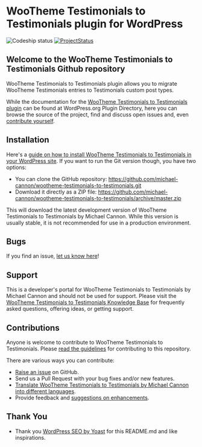 # WooTheme Testimonials to Testimonials plugin for WordPress

![Codeship status](https://www.codeship.io/projects/56abd720-72bc-0131-ab14-4e46b2fa20d2/status)
[![ProjectStatus](http://stillmaintained.com/michael-cannon/wootheme-testimonials-to-testimonials.png)](http://stillmaintained.com/michael-cannon/wootheme-testimonials-to-testimonials)

## Welcome to the WooTheme Testimonials to Testimonials Github repository

WooTheme Testimonials to Testimonials plugin allows you to migrate WooTheme Testimonials entries to Testimonials custom post types.

While the documentation for the [WooTheme Testimonials to Testimonials plugin](http://wordpress.org/plugins/wootheme-testimonials-to-testimonials/) can be found at WordPress.org Plugin Directory, here you can browse the source of the project, find and discuss open issues and, even [contribute yourself](https://github.com/michael-cannon/wootheme-testimonials-to-testimonials/blob/master/CONTRIBUTING.md).

## Installation

Here's a [guide on how to install WooTheme Testimonials to Testimonials in your WordPress site](http://wordpress.org/plugins/wootheme-testimonials-to-testimonials/installation/). If you want to run the Git version though, you have two options:

* You can clone the GitHub repository: https://github.com/michael-cannon/wootheme-testimonials-to-testimonials.git
* Download it directly as a ZIP file: https://github.com/michael-cannon/wootheme-testimonials-to-testimonials/archive/master.zip

This will download the latest development version of WooTheme Testimonials to Testimonials by Michael Cannon. While this version is usually stable, it is not recommended for use in a production environment.

## Bugs

If you find an issue, [let us know here](https://github.com/michael-cannon/wootheme-testimonials-to-testimonials/issues/new)!

## Support

This is a developer's portal for WooTheme Testimonials to Testimonials by Michael Cannon and should not be used for support. Please visit the [WooTheme Testimonials to Testimonials Knowledge Base](https://aihrus.zendesk.com/categories/20104507-Testimonials-Widget) for frequently asked questions, offering ideas, or getting support.

## Contributions

Anyone is welcome to contribute to WooTheme Testimonials to Testimonials. Please [read the guidelines](https://github.com/michael-cannon/wootheme-testimonials-to-testimonials/blob/master/CONTRIBUTING.md) for contributing to this repository.

There are various ways you can contribute:

* [Raise an issue](https://github.com/michael-cannon/wootheme-testimonials-to-testimonials/issues) on GitHub.
* Send us a Pull Request with your bug fixes and/or new features.
* [Translate WooTheme Testimonials to Testimonials by Michael Cannon into different languages](https://aihrus.zendesk.com/entries/23691557-How-do-I-change-Testimonials-Widget-text-labels-).
* Provide feedback and [suggestions on enhancements](https://github.com/michael-cannon/wootheme-testimonials-to-testimonials/issues?direction=desc&labels=Enhancement&page=1&sort=created&state=open).

## Thank You
* Thank you [WordPress SEO by Yoast](https://github.com/jdevalk/wordpress-seo/blob/master/README.md) for this README.md and like inspirations.

